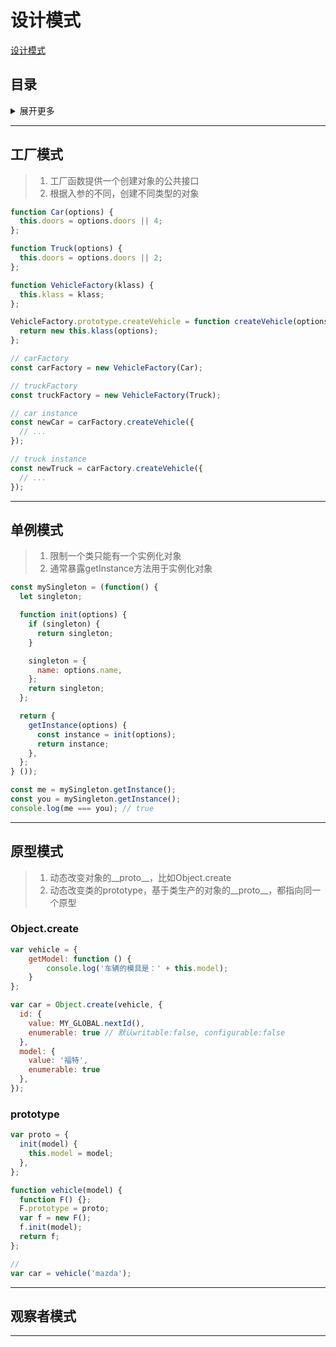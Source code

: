 # 设计模式

[设计模式](https://www.w3cschool.cn/zobyhd/pyunfozt.html)

## 目录
<details>
<summary>展开更多</summary>

* [`工厂模式`](#工厂模式)
* [`单例模式`](#单例模式)
* [`原型模式`](#原型模式)
* [`观察者模式`](#观察者模式)

</details>

---

## 工厂模式
>
> 1. 工厂函数提供一个创建对象的公共接口
> 2. 根据入参的不同，创建不同类型的对象

```js
function Car(options) {
  this.doors = options.doors || 4;
};

function Truck(options) {
  this.doors = options.doors || 2;
};

function VehicleFactory(klass) {
  this.klass = klass;
};

VehicleFactory.prototype.createVehicle = function createVehicle(options) {
  return new this.klass(options);
};

// carFactory
const carFactory = new VehicleFactory(Car);

// truckFactory
const truckFactory = new VehicleFactory(Truck);

// car instance
const newCar = carFactory.createVehicle({
  // ...
});

// truck instance
const newTruck = carFactory.createVehicle({
  // ...
});
```

---

## 单例模式
>
> 1. 限制一个类只能有一个实例化对象
> 2. 通常暴露getInstance方法用于实例化对象

```js
const mySingleton = (function() {
  let singleton;

  function init(options) {
    if (singleton) {
      return singleton;
    }

    singleton = {
      name: options.name,
    };
    return singleton;
  };

  return {
    getInstance(options) {
      const instance = init(options);
      return instance;
    },
  };
} ());

const me = mySingleton.getInstance();
const you = mySingleton.getInstance();
console.log(me === you); // true
```

---

## 原型模式
>
> 1. 动态改变对象的__proto__，比如Object.create
> 2. 动态改变类的prototype，基于类生产的对象的__proto__，都指向同一个原型

### Object.create
```js
var vehicle = {
    getModel: function () {
        console.log('车辆的模具是：' + this.model);
    }
};

var car = Object.create(vehicle, {
  id: {
    value: MY_GLOBAL.nextId(),
    enumerable: true // 默认writable:false, configurable:false
  },
  model: {
    value: '福特',
    enumerable: true
  },
});
```

### prototype
```js
var proto = {
  init(model) {
    this.model = model;
  },
};

function vehicle(model) {
  function F() {};
  F.prototype = proto;
  var f = new F();
  f.init(model);
  return f;
};

//
var car = vehicle('mazda');
```

---

## 观察者模式




---
